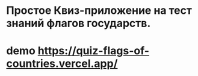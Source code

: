 # Простое Квиз-приложение на тест знаний флагов государств.

# demo https://quiz-flags-of-countries.vercel.app/
